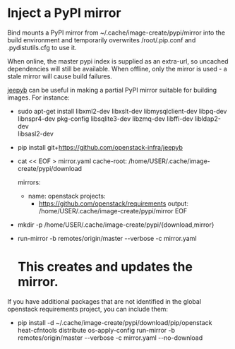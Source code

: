 Inject a PyPI mirror
====================

Bind mounts a PyPI mirror from ~/.cache/image-create/pypi/mirror into the build
environment and temporarily overwrites /root/.pip.conf and .pydistutils.cfg to
use it.

When online, the master pypi index is supplied as an extra-url, so uncached
dependencies will still be available. When offline, only the mirror is used - a
stale mirror will cause build failures.

[jeepyb](https://github.com/openstack-infra/jeepyb) can be useful in making a
partial PyPI mirror suitable for building images. For instance:

 * sudo apt-get install  libxml2-dev libxslt-dev libmysqlclient-dev libpq-dev \
   libnspr4-dev pkg-config libsqlite3-dev libzmq-dev libffi-dev libldap2-dev \
   libsasl2-dev

 * pip install git+https://github.com/openstack-infra/jeepyb

 * cat << EOF > mirror.yaml
   cache-root: /home/USER/.cache/image-create/pypi/download

   mirrors:
    - name: openstack
      projects:
        - https://github.com/openstack/requirements
      output: /home/USER/.cache/image-create/pypi/mirror
   EOF

 * mkdir -p /home/USER/.cache/image-create/pypi/{download,mirror}

 * run-mirror -b remotes/origin/master --verbose -c mirror.yaml
   # This creates and updates the mirror.

If you have additional packages that are not identified in the global openstack
requirements project, you can include them:

 * pip install -d ~/.cache/image-create/pypi/download/pip/openstack \
   heat-cfntools distribute os-apply-config
   run-mirror -b remotes/origin/master --verbose -c mirror.yaml --no-download
